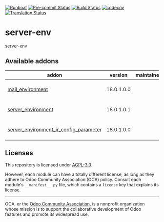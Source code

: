 
[![Runboat](https://img.shields.io/badge/runboat-Try%20me-875A7B.png)](https://runboat.odoo-community.org/builds?repo=OCA/server-env&target_branch=18.0)
[![Pre-commit Status](https://github.com/OCA/server-env/actions/workflows/pre-commit.yml/badge.svg?branch=18.0)](https://github.com/OCA/server-env/actions/workflows/pre-commit.yml?query=branch%3A18.0)
[![Build Status](https://github.com/OCA/server-env/actions/workflows/test.yml/badge.svg?branch=18.0)](https://github.com/OCA/server-env/actions/workflows/test.yml?query=branch%3A18.0)
[![codecov](https://codecov.io/gh/OCA/server-env/branch/18.0/graph/badge.svg)](https://codecov.io/gh/OCA/server-env)
[![Translation Status](https://translation.odoo-community.org/widgets/server-env-18-0/-/svg-badge.svg)](https://translation.odoo-community.org/engage/server-env-18-0/?utm_source=widget)

<!-- /!\ do not modify above this line -->

# server-env

server-env

<!-- /!\ do not modify below this line -->

<!-- prettier-ignore-start -->

[//]: # (addons)

Available addons
----------------
addon | version | maintainers | summary
--- | --- | --- | ---
[mail_environment](mail_environment/) | 18.0.1.0.0 |  | Configure mail servers with server_environment_files
[server_environment](server_environment/) | 18.0.1.0.1 |  | move some configurations out of the database
[server_environment_ir_config_parameter](server_environment_ir_config_parameter/) | 18.0.1.0.0 |  | Override System Parameters from server environment file

[//]: # (end addons)

<!-- prettier-ignore-end -->

## Licenses

This repository is licensed under [AGPL-3.0](LICENSE).

However, each module can have a totally different license, as long as they adhere to Odoo Community Association (OCA)
policy. Consult each module's `__manifest__.py` file, which contains a `license` key
that explains its license.

----
OCA, or the [Odoo Community Association](http://odoo-community.org/), is a nonprofit
organization whose mission is to support the collaborative development of Odoo features
and promote its widespread use.
